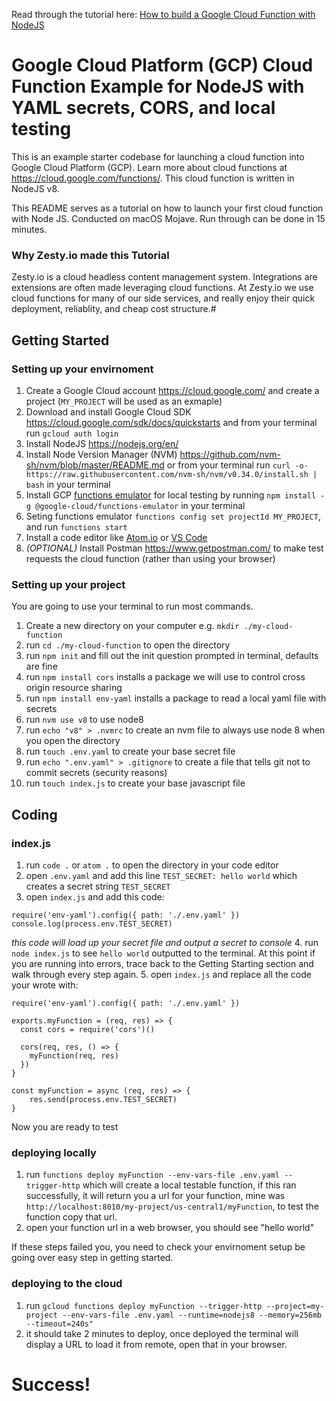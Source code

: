 Read through the tutorial here: [How to build a Google Cloud Function with NodeJS](https://www.zesty.io/mindshare/build-guides/how-to-build-a-google-cloud-function-example-for-nodejs-with-yaml-secrets-cors-and-local-testing/)

# Google Cloud Platform (GCP) Cloud Function Example for NodeJS with YAML secrets, CORS, and local testing

This is an example starter codebase for launching a cloud function into Google Cloud Platform (GCP). Learn more about cloud functions at https://cloud.google.com/functions/. This cloud function is written in NodeJS v8. 

This README serves as a tutorial on how to launch your first cloud function with Node JS. Conducted on macOS Mojave. Run through can be done in 15 minutes.

### Why Zesty.io made this Tutorial

Zesty.io is a cloud headless content management system. Integrations are extensions are often made leveraging cloud functions. At Zesty.io we use cloud functions for many of our side services, and really enjoy their quick deployment, reliablity, and cheap cost structure.#

## Getting Started

### Setting up your envirnoment

1. Create a Google Cloud account https://cloud.google.com/ and create a project (`MY_PROJECT` will be used as an exmaple)
2. Download and install Google Cloud SDK https://cloud.google.com/sdk/docs/quickstarts and from your terminal run `gcloud auth login`
3. Install NodeJS https://nodejs.org/en/
4. Install Node Version Manager (NVM) https://github.com/nvm-sh/nvm/blob/master/README.md or from your terminal run `curl -o- https://raw.githubusercontent.com/nvm-sh/nvm/v0.34.0/install.sh | bash` in your terminal
5. Install GCP [functions emulator](https://cloud.google.com/functions/docs/emulator) for local testing by running `npm install -g @google-cloud/functions-emulator` in your terminal
6. Seting functions emulator `functions config set projectId MY_PROJECT`, and run `functions start`
7. Install a code editor like [Atom.io](https://Atom.io) or [VS Code](https://code.visualstudio.com/download)
8. *(OPTIONAL)* Install Postman https://www.getpostman.com/ to make test requests the cloud function (rather than using your browser)

### Setting up your project

You are going to use your terminal to run most commands. 

1. Create a new directory on your computer  e.g. `mkdir ./my-cloud-function`
2. run `cd ./my-cloud-function` to open the directory
3. run `npm init` and fill out the init question prompted in terminal, defaults are fine
4. run `npm install cors` installs a package we will use to control cross origin resource sharing
5. run `npm install env-yaml` installs a package to read a local yaml file with secrets
5. run `nvm use v8` to use node8
6. run `echo "v8" > .nvmrc` to create an nvm file to always use node 8  when you open the directory
7. run `touch .env.yaml` to create your base secret file
8. run `echo ".env.yaml" > .gitignore` to create a file that tells git not to commit secrets (security reasons)
9. run `touch index.js` to create your base javascript file

## Coding

### index.js

1. run `code .` or `atom .` to open the directory in your code editor
2. open `.env.yaml` and add this line `TEST_SECRET: hello world` which creates a secret string `TEST_SECRET`
3. open `index.js` and add this code: 
```
require('env-yaml').config({ path: './.env.yaml' })
console.log(process.env.TEST_SECRET)
``` 
*this code will load up your secret file and output a secret to console*
4. run `node index.js` to see `hello world` outputted to the terminal. At this point if you are running into errors, trace back to the Getting Starting section and walk through every step again.
5. open `index.js` and replace all the code your wrote with:
```
require('env-yaml').config({ path: './.env.yaml' })

exports.myFunction = (req, res) => {
  const cors = require('cors')()

  cors(req, res, () => {
    myFunction(req, res)
  })
}

const myFunction = async (req, res) => {
    res.send(process.env.TEST_SECRET)
}
```

Now you are ready to test

### deploying locally

1. run `functions deploy myFunction --env-vars-file .env.yaml --trigger-http` which will create a local testable function, if this ran successfully, it will return you a url for your function, mine was `http://localhost:8010/my-project/us-central1/myFunction`, to test the function copy that url.
2. open your function url in a web browser, you should see "hello world"

If these steps failed you, you need to check your envirnoment setup be going over easy step in getting started.

### deploying to the cloud

1. run `gcloud functions deploy myFunction --trigger-http --project=my-project --env-vars-file .env.yaml --runtime=nodejs8 --memory=256mb --timeout=240s"`
2. it should take 2 minutes to deploy, once deployed the terminal will display a URL to load it from remote, open that in your browser.

# Success!